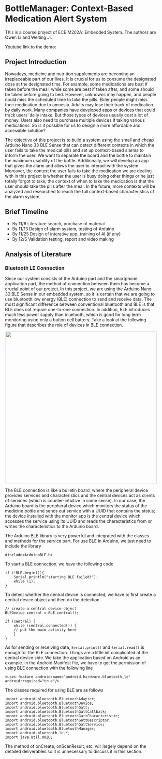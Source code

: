 # BottleManager: Context-Based Medication Alert System
This is a course project of ECE M202A: Embedded System. The authors are Owen Li and Weiting Ji.

Youtube link to the demo: 

## Project Introduction
Nowadays, medicine and nutrition supplements are becoming an irreplaceable part of our lives. It is crucial for us to consume the designated dose at the designated time. For example, some medications are best if taken before the meal, while some are best if taken after, and some should be taken before going to bed. However, unknowns may happen, and people could miss the scheduled time to take the pills. Elder people might miss their medication due to amnesia. Adults may lose their track of medication by daily work. Many companies have developed apps or devices that could track users’ daily intake. But those types of devices usually cost a lot of money. Users also need to purchase multiple devices if taking various medications. So is it possible for us to design a more affordable and accessible solution? 

The objective of this project is to build a system using the small and cheap Arduino Nano 33 BLE Sense that can detect different contexts in which the user fails to take the medical pills and set up context-based alarms to inform the user. We want to separate the board and the bottle to maintain the maximum usability of the bottle. Additionally, we will develop an app that gives the alarm and allows the user to interact with the system. Moreover, the context the user fails to take the medication we are dealing with in this project is whether the user is busy doing other things or he just totally forgot to take; the context of when to take the medication is that the user should take the pills after the meal. In the future, more contexts will be analyzed and researched to reach the full context-based characteristics of the alarm system.

## Brief Timeline
* By 11/6 Literature search, purchase of material
* By 11/13 Design of alarm system, testing of Arduino
* By 11/25 Design of interative app, training of AI (if any)
* By 12/6 Validation testing, report and video making

## Analysis of Literature
### Bluetooth LE Connection
Since our system consists of the Arduino part and the smartphone application part, the method of connection between them has become a crucial point of our project. In this project, we are using the Arduino Nano 33 BLE Sense in our embedded system, so it is certain that we are going to use bluetooth low energy (BLE) connection to send and receive data. The most significant difference between conventional bluetooth and BLE is that BLE does not require one-to-one connection. In addition, BLE introduces much less power supply than bluetooth, which is good for long term monitoring using only a button cell battery. Take a look at the following figure that describes the role of devices in BLE connection.

<p align="center">
  <img src="https://www.arduino.cc/en/uploads/Reference/ble-bulletin-board-model.png" width="500" align="center"/>
</p>

The BLE connection is like a bulletin board, where the peripheral device provides services and characteristics and the central devices act as clients of services (which is counter-intuitive in some sense). In our case, the Arduino board is the peripheral device which monitors the status of the medicine bottle and sends out service with a UUID that contains the status; the device installed with the monitor app is the central device which accesses the service using its UUID and reads the characteristics from or writes the characteristics to the Arduino board. 

The Arduino BLE library is very powerful and integrated with the classes and methods for the service part. For use BLE in Arduino, we just need to include the library
```
#include<ArduinoBLE.h>
```
To start a BLE connection, we have the following code
```
if (!BLE.begin()){
    Serial.println("starting BLE failed!");
    while (1);
}
```
To detect whether the central device is connected, we have to first create a central device object and then do the detection
```
// create a central device object
BLEDevice central = BLE.central();

if (central) {
    while (central.connected()) {
	// put the main activity here
    }
}
```
As for sending or receiving data, ```Serial.print()``` and ```Serial.read()``` is enough for the BLE connection. Things are a little bit complicated at the central device side. We take the application based on Android as an example. In the Android Manifest file, we have to get the permission of using BLE connection with the following line
```
<uses-feature android:name="android.hardware.bluetooth_le" android:required="true"/>
```
The classes required for using BLE are as follows
```
import android.bluetooth.BluetoothAdapter;
import android.bluetooth.BluetoothDevice;
import android.bluetooth.BluetoothGatt;
import android.bluetooth.BluetoothGattCallback;
import android.bluetooth.BluetoothGattCharacteristic;
import android.bluetooth.BluetoothGattDescriptor;
import android.bluetooth.BluetoothGattService;
import android.bluetooth.BluetoothManager;
import android.bluetooth.le.*;
import java.util.UUID;
```
The method of onCreate, onScanResult, etc. will largely depend on the detailed deliverables so it is unnecessary to discuss it in this section. 
